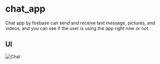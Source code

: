 # chat_app

Chat app by firebase can send and receive text message, pictures, and videos, and you can see if the user is using the app right now or not.

## UI

![Chat](https://github.com/Mo-3bdeen/chat_app/assets/118087093/c9801ca8-6152-4222-9b80-1f85f2b3a14d)
